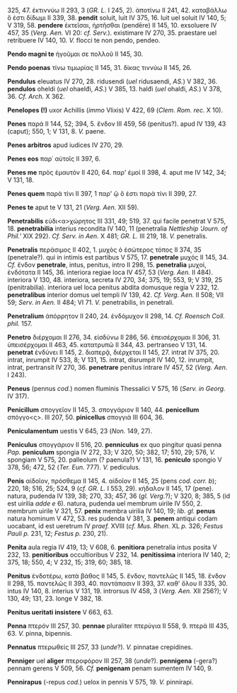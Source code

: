 325, 47. ἐκτιννύω II 293, 3 (*GR. L.* I 245, 2). ἀποτίνω II 241, 42.
καταβάλλω ὅ ἐστι δίδωμι II 339, 38. **pendit** soluit, luit IV 375, 16.
luit uel soluit IV 140, 5; V 319, 58. **pendere** ἐκτεῖσαι, ἠρτῆσθαι
(pendēre) II 145, 10. exsoluere IV 457, 35 (*Verg. Aen.* VI 20: *cf.
Serv.*). existimare IV 270, 35. praestare uel retribuere IV 140, 10.
*V.* flocci te non pendo, pendeo.

**Pendo magni te** ἡγοῦμαι σε πολλοῦ II 145, 30.

**Pendo poenas** τίνω τιμωρίας II 145, 31. δίκας τιννύω II 145, 26.

**Pendulus** eleuatus IV 270, 28. ridusendi (*uel* ridusaendi, *AS.*) V
382, 36. **pendulos** oheldi (*uel* ohaelđi, *AS.*) V 385, 13. halđi (*uel*
ohalđi, *AS.*) V 378, 36. *Cf. Arch.* X 362.

**Penelopes (!)** uxor Achillis (*immo* Vlixis) V 422, 69 (*Clem. Rom.
rec.* X 10).

**Penes** παρά II 144, 52; 394, 5. ἔνδον III 459, 56 (penitus?). apud IV
139, 43 (caput); 550, 1; V 131, 8. *V.* paene.

**Penes arbitros** apud iudices IV 270, 29.

**Penes eos** παρ᾽ αὐτοῖς II 397, 6.

**Penes me** πρὸς ἐμαυτόν II 420, 64. παρ' ἐμοί II 398, 4. aput me IV
142, 34; V 131, 18.

**Penes quem** παρὰ τίνι II 397, 1 παρ' ῷ ὅ ἐστι παρὰ τίνι II 399, 27.

**Penes te** aput te V 131, 21 (*Verg. Aen.* XII 59).

**Penetrabilis** εὐδι\<α\>χώρητος III 331, 49; 519, 37. qui facile
penetrat V 575, 18. **penetrabilia** interius recondita IV 140, 11
(penetralia *Nettleship 'Journ. of Phil.'* XIX 292). *Cf. Serv. in Aen.*
X 481; *GR. L.* III 219, 18. *V.* penetralis.

**Penetralis** περάσιμος II 402, 1. μυχὸς ὁ ἐσώτερος τόπος II 374, 35
(penetrale?). qui in intimis est partibus V 575, 17. **penetrale** μυχός
II 145, 34. *Cf.* ἔνδον **penetrale**, intus, penitus, intro II 298, 15.
**penetralia** μυχοί, ἐνδότατα II 145, 36. interiora regiae loca IV 457,
53 (*Verg. Aen.* II 484). interiora V 130, 48. interiora, secreta IV
270, 34; 375, 19; 553, 9; V 319, 25 (penitrabilia). interiora uel loca
penitus abdita domusque regia V 232, 12. **penetralibus** interior domus
uel templi IV 139, 42. *Cf. Verg. Aen.* II 508; VII 59; *Serv. in Aen.*
II 484; VI 71. *V.* penetrabilis, in penetrali.

**Penetralium** ἀπόρρητον II 240, 24. ἐνδόμυχον II 298, 14. *Cf. Roensch
Coll. phil.* 157.

**Penetro** διέρχομαι II 276, 34. εἰσδύνω II 286, 56. ἐπεισέρχομαι II
306, 31. ὑπεισέρχομαι II 463, 45. κατατρυπῶ II 344, 43. pertranseo V
131, 14. **penetrat** ἐνδύνει II 145, 2. διαπερᾷ, διέρχεται II 145, 27.
intrat IV 375, 20. intrat, inrumpit IV 533, 8; V 131, 15. intrat,
disrumpit IV 140, 12. inrumpit, intrat, pertransit IV 270, 36.
**penetrare** penitus intrare IV 457, 52 (*Verg. Aen.* I 243).

**Peneus** (pennus *cod.*) nomen fluminis Thessalici V 575, 16 (*Serv.
in Georg.* IV 317).

**Penicillum** σπογγεῖον II 145, 3. σπογγάριον II 140, 44.
**penicellum** σπόγγο\<ς\>. III 207, 50. **pinicellus** σπογγιά III 604,
36.

**Peniculamentum** uestis V 645, 23 (*Non.* 149, 27).

**Peniculus** σπογγάριον II 516, 20. **penniculus** ex quo pingitur
quasi penna *Pap.* **peniculum** spongia IV 272, 33; V 320, 50; 382, 17;
510, 29; 576, *V.* spongiam V 575, 20. palleolum (? paenula?) V 131, 16.
**peniculo** spongio V 378, 56; 472, 52 (*Ter. Eun.* 777). *V.* pediculus.

**Penis** αἰδοῖον, πρόσθεμα II 145, 4. αἰδοῖον II 145, 25 (pens *cod.
corr. b*); 220, 18; 516, 25; 524, 9 (*cf. GR. L.* I 553, 29). κήδαλον
II 145, 17 (pene). natura, pudenda IV 139, 38; 270, 33; 457, 36 (*gl.
Verg.*?); V 320, 8; 385, 5 (id est uirilia *adde e* 6). natura, pudenda
uel membrum uirile IV 550, 2. membrum uirile V 321, 57. **penix** membra
uirilia IV 140, 19; *lib. gl.* **penus** natura hominum V 472, 53. res
pudenda V 381, 3. **penem** antiqui codam uocabant, id est ueretrum IV
*praef.* XVIII (*cf. Mus. Rhen.* XL *p.* 326; *Festus Pauli p.* 231, 12;
*Festus p.* 230, 21).

**Penita** aula regia IV 419, 13; V 608, 6. **penitiora** penetralia
intus posita V 232, 13. **penitioribus** occultioribus V 232, 14.
**penitissima** interiora IV 140, 2; 375, 18; 550, 4; V 232, 15; 319,
60; 385, 18.

**Penitus** ἐνδοτέρω, κατὰ βάθος II 145, 5. ἔνδον, παντελῶς II 145, 18.
ἔνδον II 298, 15. παντελῶς II 393, 40. παντάπασιν II 393, 37. καθ' ὅλου
II 335, 30. intus IV 140, 8. interius V 131, 19. introrsus IV 458, 3
(*Verg. Aen.* XII 256?); V 130, 49; 131, 23. longe V 382, 18.

**Penitus ueritati insistere** V 663, 63.

**Penna** πτερόν III 257, 30. **pennae** pluraliter πτερύγια II 558, 9.
πτερά III 435, 63. *V.* pinna, bipennis.

**Pennatus** πτερωθείς III 257, 33 (*unde*?). *V.* pinnatae crepidines.

**Penniger** uel **aliger** πτεροφόρον III 257, 38 (*unde*?).
**pennigena** (-gera?) pennam gerens V 509, 56. *Cf.* **penigenam**
penam sumentem IV 140, 9.

**Pennirapus** (-repus *cod.*) uelox in pennis V 575, 19. *V.*
pinnirapi.
